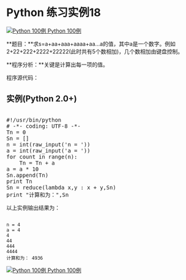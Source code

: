 Python 练习实例18
=============

 [![Python 100例](../images/up.gif)
 Python 100例](python-100-examples.html)


 **题目：**求s=a+aa+aaa+aaaa+aa...a的值，其中a是一个数字。例如2+22+222+2222+22222(此时共有5个数相加)，几个数相加由键盘控制。

 **程序分析：**关键是计算出每一项的值。

 程序源代码：

  实例(Python 2.0+)
---------------

 <pre>

#!/usr/bin/python
# -*- coding: UTF-8 -*-
Tn = 0
Sn = []
n = int(raw_input('n = '))
a = int(raw_input('a = '))
for count in range(n):
    Tn = Tn + a
a = a * 10
Sn.append(Tn)
print Tn
Sn = reduce(lambda x,y : x + y,Sn)
print "计算和为：",Sn
</pre>

以上实例输出结果为：

 
```

n = 4
a = 4
4
44
444
4444
计算和为： 4936

```

[![Python 100例](../images/up.gif)
 Python 100例](python-100-examples.html)